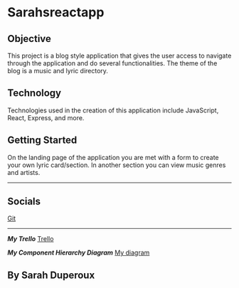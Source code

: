 # Sarahsreactapp

## Objective

This project is a blog style application that gives the user access to navigate through the application and do several functionalities. The theme of the blog is a music and lyric directory.

## Technology

Technologies used in the creation of this application include JavaScript, React, Express, and more.

## Getting Started

On the landing page of the application you are met with a form to create your own lyric card/section. In another section you can view music genres and artists.

---

## Socials

[Git](www.Github.com)

---

**_My Trello_**
[Trello](https://trello.com/invite/b/AVq2i6pV/ATTIb1c8da86d6717d4b9046e5657a7c2a816/react-proj7B5E8F5ect)

**_My Component Hierarchy Diagram_**
[My diagram](https://lucid.app/lucidchart/6ac7b826-ecb1-4d10-9074-6b87f1d35cf5/edit?view_items=TQR1CGhj1YIi&invitationId=inv_83f23eac-2373-4e00-9282-13dc0f27552f)

## By Sarah Duperoux
